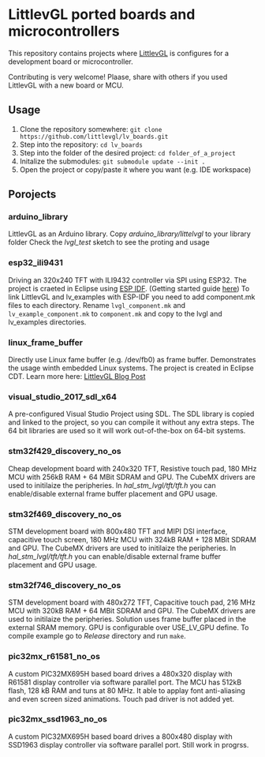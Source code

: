 # LittlevGL ported boards and microcontrollers

This repository contains projects where [LittlevGL](https://littlevgl.com) is configures for a development board or microcontroller. 

Contributing is very welcome! Plaase, share with others if you used LittlevGL with a new board or MCU.

## Usage
1. Clone the repository somewhere: `git clone https://github.com/littlevgl/lv_boards.git`
2. Step into the repository: `cd lv_boards`
3. Step into the folder of the desired project: `cd folder_of_a_project` 
3. Initalize the submodules: `git submodule update --init .`
4. Open the project or copy/paste it where you want (e.g. IDE workspace)

## Porojects

### arduino_library
LittlevGL as an Arduino library. 
Copy *arduino_library/littelvgl* to your library folder
Check the *lvgl_test* sketch to see the proting and usage

### esp32_ili9431
Driving an 320x240 TFT with ILI9432 controller via SPI using ESP32. The project is craeted in Eclipse using [ESP IDF](https://esp-idf.readthedocs.io/en/latest/). (Getting started guide [here](https://esp-idf.readthedocs.io/en/v1.0/eclipse-setup.html)) To link LittlevGL and lv_examples with ESP-IDF you need to add component.mk files to each directory. Rename `lvgl_component.mk` and `lv_example_component.mk` to `component.mk` and copy to the lvgl and lv_examples directories.  

### linux_frame_buffer
Directly use Linux fame buffer (e.g. /dev/fb0) as frame buffer. Demonstrates the usage winth embedded Linux systems. The project is created in Eclipse CDT. Learn more here: [LittlevGL Blog Post](https://littlevgl.com/blog/23/embedded-gui-using-linux-frame-buffer-device-with-littlevgl)

### visual_studio_2017_sdl_x64
A pre-configured Visual Studio Project using SDL. The SDL library is copied and linked to the project, so you can compile it without any extra steps. The 64 bit libraries are used so it will work out-of-the-box on 64-bit systems.

### stm32f429_discovery_no_os
Cheap development board with 240x320 TFT, Resistive touch pad, 180 MHz MCU with 256kB RAM + 64 MBit SDRAM and GPU.
The CubeMX drivers are used to initilaize the peripheries. In *hal_stm_lvgl/tft/tft.h* you can enable/disable external frame buffer placement and GPU usage.

### stm32f469_discovery_no_os
STM development board with 800x480 TFT and MIPI DSI interface, capacitive touch screen, 180 MHz MCU with 324kB RAM + 128 MBit SDRAM and GPU.
The CubeMX drivers are used to initilaize the peripheries. In *hal_stm_lvgl/tft/tft.h* you can enable/disable external frame buffer placement and GPU usage.

### stm32f746_discovery_no_os
STM development board with 480x272 TFT, Capacitive touch pad, 216 MHz MCU with 320kB RAM + 64 MBit SDRAM and GPU.
The CubeMX drivers are used to initilaize the peripheries. Solution uses frame buffer placed in the external SRAM memory. GPU is configurable over USE_LV_GPU define.
To compile example go to *Release* directory and run `make`.

### pic32mx_r61581_no_os
A custom PIC32MX695H based board drives a 480x320 display with R61581 display controller via software parallel port.
The MCU has 512kB flash, 128 kB RAM and tuns at 80 MHz. It able to applay font anti-aliasing and even screen sized animations. 
Touch pad driver is not added yet.

### pic32mx_ssd1963_no_os
A custom PIC32MX695H based board drives a 800x480 display with SSD1963 display controller via software parallel port.
Still work in progrss.


